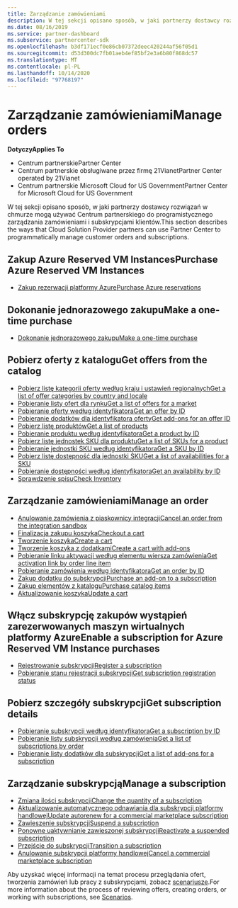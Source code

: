 ```yaml
---
title: Zarządzanie zamówieniami
description: W tej sekcji opisano sposób, w jaki partnerzy dostawcy rozwiązań w chmurze mogą korzystać z Centrum partnerskiego, aby programowo zarządzać zamówieniami i subskrypcjami klientów.
ms.date: 08/16/2019
ms.service: partner-dashboard
ms.subservice: partnercenter-sdk
ms.openlocfilehash: b3df171ecf0e86cb07372deec420244af56f05d1
ms.sourcegitcommit: d53d300dc7fb01aeb4ef85bf2e3a6b80f868dc57
ms.translationtype: MT
ms.contentlocale: pl-PL
ms.lasthandoff: 10/14/2020
ms.locfileid: "97768197"
---
```

# <a name="manage-orders"></a><span data-ttu-id="4eac3-103">Zarządzanie zamówieniami</span><span class="sxs-lookup"><span data-stu-id="4eac3-103">Manage orders</span></span>

<span data-ttu-id="4eac3-104">**Dotyczy**</span><span class="sxs-lookup"><span data-stu-id="4eac3-104">**Applies To**</span></span>

- <span data-ttu-id="4eac3-105">Centrum partnerskie</span><span class="sxs-lookup"><span data-stu-id="4eac3-105">Partner Center</span></span>
- <span data-ttu-id="4eac3-106">Centrum partnerskie obsługiwane przez firmę 21Vianet</span><span class="sxs-lookup"><span data-stu-id="4eac3-106">Partner Center operated by 21Vianet</span></span>
- <span data-ttu-id="4eac3-107">Centrum partnerskie Microsoft Cloud for US Government</span><span class="sxs-lookup"><span data-stu-id="4eac3-107">Partner Center for Microsoft Cloud for US Government</span></span>

<span data-ttu-id="4eac3-108">W tej sekcji opisano sposób, w jaki partnerzy dostawcy rozwiązań w chmurze mogą używać Centrum partnerskiego do programistycznego zarządzania zamówieniami i subskrypcjami klientów.</span><span class="sxs-lookup"><span data-stu-id="4eac3-108">This section describes the ways that Cloud Solution Provider partners can use Partner Center to programmatically manage customer orders and subscriptions.</span></span>

## <a name="purchase-azure-reserved-vm-instances"></a><span data-ttu-id="4eac3-109">Zakup Azure Reserved VM Instances</span><span class="sxs-lookup"><span data-stu-id="4eac3-109">Purchase Azure Reserved VM Instances</span></span>

- [<span data-ttu-id="4eac3-110">Zakup rezerwacji platformy Azure</span><span class="sxs-lookup"><span data-stu-id="4eac3-110">Purchase Azure reservations</span></span>](purchase-azure-reservations.md)

## <a name="make-a-one-time-purchase"></a><span data-ttu-id="4eac3-111">Dokonanie jednorazowego zakupu</span><span class="sxs-lookup"><span data-stu-id="4eac3-111">Make a one-time purchase</span></span>

- [<span data-ttu-id="4eac3-112">Dokonanie jednorazowego zakupu</span><span class="sxs-lookup"><span data-stu-id="4eac3-112">Make a one-time purchase</span></span>](make-a-one-time-purchase.md)

## <a name="get-offers-from-the-catalog"></a><span data-ttu-id="4eac3-113">Pobierz oferty z katalogu</span><span class="sxs-lookup"><span data-stu-id="4eac3-113">Get offers from the catalog</span></span>

- [<span data-ttu-id="4eac3-114">Pobierz listę kategorii oferty według kraju i ustawień regionalnych</span><span class="sxs-lookup"><span data-stu-id="4eac3-114">Get a list of offer categories by country and locale</span></span>](get-a-list-of-offer-categories-by-country-and-locale.md)
- [<span data-ttu-id="4eac3-115">Pobieranie listy ofert dla rynku</span><span class="sxs-lookup"><span data-stu-id="4eac3-115">Get a list of offers for a market</span></span>](get-a-list-of-offers-for-a-market.md)
- [<span data-ttu-id="4eac3-116">Pobieranie oferty według identyfikatora</span><span class="sxs-lookup"><span data-stu-id="4eac3-116">Get an offer by ID</span></span>](get-an-offer-by-id.md)
- [<span data-ttu-id="4eac3-117">Pobieranie dodatków dla identyfikatora oferty</span><span class="sxs-lookup"><span data-stu-id="4eac3-117">Get add-ons for an offer ID</span></span>](get-addon-offers-by-offer-id.md)
- [<span data-ttu-id="4eac3-118">Pobierz listę produktów</span><span class="sxs-lookup"><span data-stu-id="4eac3-118">Get a list of products</span></span>](get-a-list-of-products.md)
- [<span data-ttu-id="4eac3-119">Pobieranie produktu według identyfikatora</span><span class="sxs-lookup"><span data-stu-id="4eac3-119">Get a product by ID</span></span>](get-a-product-by-id.md)
- [<span data-ttu-id="4eac3-120">Pobierz listę jednostek SKU dla produktu</span><span class="sxs-lookup"><span data-stu-id="4eac3-120">Get a list of SKUs for a product</span></span>](get-a-list-of-skus-for-a-product.md)
- [<span data-ttu-id="4eac3-121">Pobieranie jednostki SKU według identyfikatora</span><span class="sxs-lookup"><span data-stu-id="4eac3-121">Get a SKU by ID</span></span>](get-a-sku-by-id.md)
- [<span data-ttu-id="4eac3-122">Pobierz listę dostępność dla jednostki SKU</span><span class="sxs-lookup"><span data-stu-id="4eac3-122">Get a list of availabilities for a SKU</span></span>](get-a-list-of-availabilities-for-a-sku.md)
- [<span data-ttu-id="4eac3-123">Pobieranie dostępności według identyfikatora</span><span class="sxs-lookup"><span data-stu-id="4eac3-123">Get an availability by ID</span></span>](get-an-availability-by-id.md)
- [<span data-ttu-id="4eac3-124">Sprawdzenie spisu</span><span class="sxs-lookup"><span data-stu-id="4eac3-124">Check Inventory</span></span>](check-inventory.md)

## <a name="manage-an-order"></a><span data-ttu-id="4eac3-125">Zarządzanie zamówieniami</span><span class="sxs-lookup"><span data-stu-id="4eac3-125">Manage an order</span></span>

- [<span data-ttu-id="4eac3-126">Anulowanie zamówienia z piaskownicy integracji</span><span class="sxs-lookup"><span data-stu-id="4eac3-126">Cancel an order from the integration sandbox</span></span>](cancel-an-order-from-the-integration-sandbox.md)
- [<span data-ttu-id="4eac3-127">Finalizacja zakupu koszyka</span><span class="sxs-lookup"><span data-stu-id="4eac3-127">Checkout a cart</span></span>](checkout-a-cart.md)
- [<span data-ttu-id="4eac3-128">Tworzenie koszyka</span><span class="sxs-lookup"><span data-stu-id="4eac3-128">Create a cart</span></span>](create-a-cart.md)
- [<span data-ttu-id="4eac3-129">Tworzenie koszyka z dodatkami</span><span class="sxs-lookup"><span data-stu-id="4eac3-129">Create a cart with add-ons</span></span>](create-a-cart-with-add-ons.md)
- [<span data-ttu-id="4eac3-130">Pobieranie linku aktywacji według elementu wiersza zamówienia</span><span class="sxs-lookup"><span data-stu-id="4eac3-130">Get activation link by order line item</span></span>](get-activation-link-by-order-line-item.md)
- [<span data-ttu-id="4eac3-131">Pobieranie zamówienia według identyfikatora</span><span class="sxs-lookup"><span data-stu-id="4eac3-131">Get an order by ID</span></span>](get-an-order-by-id.md)
- [<span data-ttu-id="4eac3-132">Zakup dodatku do subskrypcji</span><span class="sxs-lookup"><span data-stu-id="4eac3-132">Purchase an add-on to a subscription</span></span>](purchase-an-add-on-to-a-subscription.md)
- [<span data-ttu-id="4eac3-133">Zakup elementów z katalogu</span><span class="sxs-lookup"><span data-stu-id="4eac3-133">Purchase catalog items</span></span>](purchase-catalog-items.md)
- [<span data-ttu-id="4eac3-134">Aktualizowanie koszyka</span><span class="sxs-lookup"><span data-stu-id="4eac3-134">Update a cart</span></span>](update-a-cart.md)

## <a name="enable-a-subscription-for-azure-reserved-vm-instance-purchases"></a><span data-ttu-id="4eac3-135">Włącz subskrypcję zakupów wystąpień zarezerwowanych maszyn wirtualnych platformy Azure</span><span class="sxs-lookup"><span data-stu-id="4eac3-135">Enable a subscription for Azure Reserved VM Instance purchases</span></span>

- [<span data-ttu-id="4eac3-136">Rejestrowanie subskrypcji</span><span class="sxs-lookup"><span data-stu-id="4eac3-136">Register a subscription</span></span>](register-a-subscription.md)
- [<span data-ttu-id="4eac3-137">Pobieranie stanu rejestracji subskrypcji</span><span class="sxs-lookup"><span data-stu-id="4eac3-137">Get subscription registration status</span></span>](get-subscription-registration-status.md)

## <a name="get-subscription-details"></a><span data-ttu-id="4eac3-138">Pobierz szczegóły subskrypcji</span><span class="sxs-lookup"><span data-stu-id="4eac3-138">Get subscription details</span></span>

- [<span data-ttu-id="4eac3-139">Pobieranie subskrypcji według identyfikatora</span><span class="sxs-lookup"><span data-stu-id="4eac3-139">Get a subscription by ID</span></span>](get-a-subscription-by-id.md)
- [<span data-ttu-id="4eac3-140">Pobieranie listy subskrypcji według zamówienia</span><span class="sxs-lookup"><span data-stu-id="4eac3-140">Get a list of subscriptions by order</span></span>](get-a-list-of-subscriptions-by-order.md)
- [<span data-ttu-id="4eac3-141">Pobieranie listy dodatków dla subskrypcji</span><span class="sxs-lookup"><span data-stu-id="4eac3-141">Get a list of add-ons for a subscription</span></span>](get-a-list-of-add-ons-for-a-subscription.md)

## <a name="manage-a-subscription"></a><span data-ttu-id="4eac3-142">Zarządzanie subskrypcją</span><span class="sxs-lookup"><span data-stu-id="4eac3-142">Manage a subscription</span></span>

- [<span data-ttu-id="4eac3-143">Zmiana ilości subskrypcji</span><span class="sxs-lookup"><span data-stu-id="4eac3-143">Change the quantity of a subscription</span></span>](change-the-quantity-of-a-subscription.md)
- [<span data-ttu-id="4eac3-144">Aktualizowanie automatycznego odnawiania dla subskrypcji platformy handlowej</span><span class="sxs-lookup"><span data-stu-id="4eac3-144">Update autorenew for a commercial marketplace subscription</span></span>](update-autorenew-for-an-azure-marketplace-subscription.md)
- [<span data-ttu-id="4eac3-145">Zawieszenie subskrypcji</span><span class="sxs-lookup"><span data-stu-id="4eac3-145">Suspend a subscription</span></span>](suspend-a-subscription.md)
- [<span data-ttu-id="4eac3-146">Ponowne uaktywnianie zawieszonej subskrypcji</span><span class="sxs-lookup"><span data-stu-id="4eac3-146">Reactivate a suspended subscription</span></span>](reactivate-a-suspended-a-subscription.md)
- [<span data-ttu-id="4eac3-147">Przejście do subskrypcji</span><span class="sxs-lookup"><span data-stu-id="4eac3-147">Transition a subscription</span></span>](transition-a-subscription.md)
- [<span data-ttu-id="4eac3-148">Anulowanie subskrypcji platformy handlowej</span><span class="sxs-lookup"><span data-stu-id="4eac3-148">Cancel a commercial marketplace subscription</span></span>](cancel-an-azure-marketplace-subscription.md)

<span data-ttu-id="4eac3-149">Aby uzyskać więcej informacji na temat procesu przeglądania ofert, tworzenia zamówień lub pracy z subskrypcjami, zobacz [scenariusze](scenarios.md).</span><span class="sxs-lookup"><span data-stu-id="4eac3-149">For more information about the process of reviewing offers, creating orders, or working with subscriptions, see [Scenarios](scenarios.md).</span></span>
